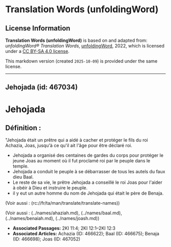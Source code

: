 # Translation Words (unfoldingWord)

## License Information

**Translation Words (unfoldingWord)** is based on and adapted from: _unfoldingWord® Translation Words_, [unfoldingWord](https://unfoldingword.org/utw), 2022, which is licensed under a [CC BY-SA 4.0 license](https://creativecommons.org/licenses/by-sa/4.0/legalcode.en).

This markdown version (created `2025-10-09`) is provided under the same license.



--------------------------------

## Jehojada (id: 467034)

Jehojada
========

Définition :
------------

"Jehojada était un prêtre qui a aidé à cacher et protéger le fils du roi Achazia, Joas, jusqu'à ce qu'il ait l'âge pour être déclaré roi.

* Jehojada a organisé des centaines de gardes du corps pour protéger le jeune Joas au moment où il fut proclamé roi par le peuple dans le temple.
* Jehojada a conduit le peuple à se débarrasser de tous les autels du faux dieu Baal.
* Le reste de sa vie, le prêtre Jehojada a conseillé le roi Joas pour l'aider à obéir à Dieu et instruire le peuple.
* il y eut un autre homme du nom de Jehojada qui était le père de Benaja.

(Voir aussi : (rc://fr/ta/man/translate/translate\-names))

(Voir aussi : (../names/ahaziah.md), (../names/baal.md), (../names/benaiah.md), (../names/joash.md))

* **Associated Passages:** 2KI 11:4; 2KI 12:1–2KI 12:3
* **Associated Articles:** Achazia (ID: 466622); Baal (ID: 466675); Benaja (ID: 466698); Joas (ID: 467052)

